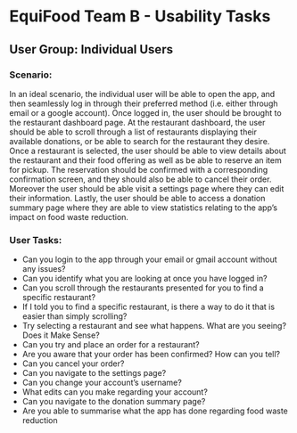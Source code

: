 # EquiFood Team B - Usability Tasks

## User Group: Individual Users

### Scenario: 
In an ideal scenario, the individual user will be able to open the app, and then seamlessly log in through their preferred method (i.e. either through email or a google account). Once logged in, the user should be brought to the restaurant dashboard page. At the restaurant dashboard, the user should be able to scroll through a list of restaurants displaying their available donations, or be able to search for the restaurant they desire. Once a restaurant is selected, the user should be able to view details about the restaurant and their food offering as well as be able to reserve an item for pickup. The reservation should be confirmed with a corresponding confirmation screen, and they should also be able to cancel their order. Moreover the user should be able visit a settings page where they can edit their information. Lastly, the user should be able to access a donation summary page where they are able to view statistics relating to the app’s impact on food waste reduction.

### User Tasks:
- Can you login to the app through your email or gmail account without any issues?
- Can you identify what you are looking at once you have logged in?
- Can you scroll through the restaurants presented for you to find a specific restaurant?
- If I told you to find a specific restaurant, is there a way to do it that is easier than simply scrolling?
- Try selecting a restaurant and see what happens. What are you seeing? Does it Make Sense?
- Can you try and place an order for a restaurant?
- Are you aware that your order has been confirmed? How can you tell?
- Can you cancel your order?
- Can you navigate to the settings page?
- Can you change your account’s username?
- What edits can you make regarding your account?
- Can you navigate to the donation summary page?
- Are you able to summarise what the app has done regarding food waste reduction

